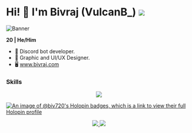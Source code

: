 # Hi! 👋 I'm Bivraj (VulcanB_) ![](https://komarev.com/ghpvc/?username=biv7200&style=for-the-badge&color=d60e0e&label=Visitors) 

![Banner](https://cdn.discordapp.com/attachments/758945965939359745/1282979478410100796/image.png?ex=66e15340&is=66e001c0&hm=52f12d0643a91c83ae6676c76afe392e75ff103f157421eeb05954560b5d3ad5&)

**20 | He/Him**
- 🤖 Discord bot developer.
- 🎨 Graphic and UI/UX Designer.
- 🖥 www.bivraj.com

### Skills 
<p align="center">
  <a href="https://skillicons.dev">
    <img src="https://skillicons.dev/icons?i=py,html,css,ps,ae,pr,xd,figma,cpp" />
  </a>
</p>
                    
[![An image of @biv720's Holopin badges, which is a link to view their full Holopin profile](https://holopin.me/biv720)](https://holopin.io/@biv720)

<p align="center"><a href="https://twitter.com/Bivraj_" target="_blank"><img src="https://img.shields.io/badge/Bivraj%20-%231DA1F2.svg?&style=for-the-badge&logo=Twitter&logoColor=white"/> <img src="https://dcbadge.vercel.app/api/shield/672292543135744020"/></a>
